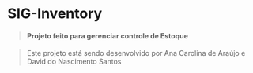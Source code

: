 # SIG-Inventory

>#### Projeto feito para gerenciar controle de Estoque


>Este projeto está sendo desenvolvido por Ana Carolina de Araújo e David do Nascimento Santos 
